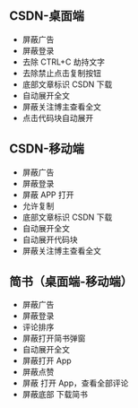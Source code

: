 ## CSDN-桌面端

- 屏蔽广告
- 屏蔽登录
- 去除 CTRL+C 劫持文字
- 去除禁止点击复制按钮
- 底部文章标识 CSDN 下载
- 自动展开全文
- 屏蔽关注博主查看全文
- 点击代码块自动展开

## CSDN-移动端

- 屏蔽广告
- 屏蔽登录
- 屏蔽 APP 打开
- 允许复制
- 底部文章标识 CSDN 下载
- 自动展开全文
- 自动展开代码块
- 屏蔽关注博主查看全文

## 简书（桌面端-移动端）

- 屏蔽广告
- 屏蔽登录
- 评论排序
- 屏蔽打开简书弹窗
- 自动展开全文
- 屏蔽打开 App
- 屏蔽点赞
- 屏蔽 打开 App，查看全部评论
- 屏蔽底部 下载简书
